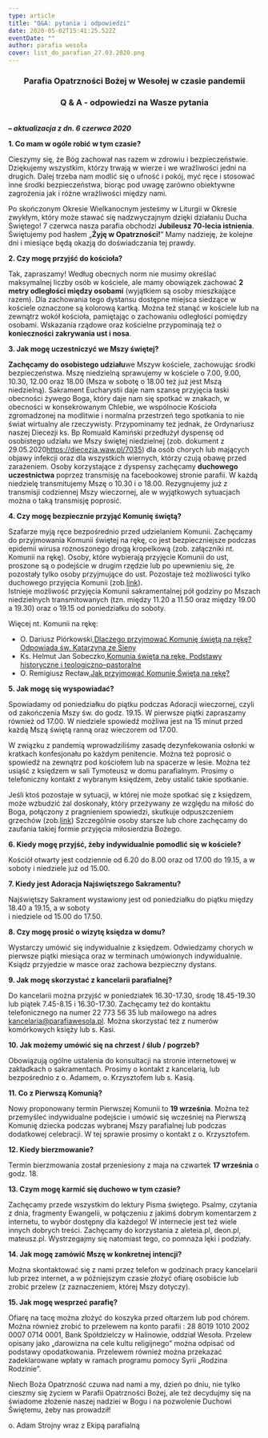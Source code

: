 ```yaml
---
type: article
title: "Q&A: pytania i odpowiedzi"
date: 2020-05-02T15:41:25.522Z
eventDate: ""
author: parafia wesoła
cover: list_do_parafian_27.03.2020.png
---
```

<h3 style="text-align:center;">Parafia Opatrzności Bożej w Wesołej w czasie pandemii</h3>

<h3 style="text-align:center;">Q & A - odpowiedzi na Wasze pytania</h3>

<!--StartFragment-->

**\
*– aktualizacja z dn. 6 czerwca 2020***

**1. Co mam w ogóle robić w tym czasie?**

Cieszymy się, że Bóg zachował nas razem w zdrowiu i bezpieczeństwie. Dziękujemy wszystkim, którzy trwają w wierze i we wrażliwości jedni na drugich. Dalej trzeba nam modlić się o ufność i pokój, myć ręce i stosować inne środki bezpieczeństwa, biorąc pod uwagę zarówno obiektywne zagrożenia jak i różne wrażliwości między nami.

Po skończonym Okresie Wielkanocnym jesteśmy w Liturgii w Okresie zwykłym, który może stawać się nadzwyczajnym dzięki działaniu Ducha Świętego! 7 czerwca nasza parafia obchodzi **Jubileusz 70-lecia istnienia**. Świętujemy pod hasłem „**Żyję w Opatrzności!**” Mamy nadzieję, że kolejne dni i miesiące będą okazją do doświadczania tej prawdy.

**2. Czy mogę przyjść do kościoła?**

Tak, zapraszamy! Według obecnych norm nie musimy określać maksymalnej liczby osób w kościele, ale mamy obowiązek zachować **2 metry odległości między osobami** (wyjątkiem są osoby mieszkające razem). Dla zachowania tego dystansu dostępne miejsca siedzące w kościele oznaczone są kolorową kartką. Można też stanąć w kościele lub na zewnątrz wokół kościoła, pamiętając o zachowaniu odległości pomiędzy osobami. Wskazania rządowe oraz kościelne przypominają też o **konieczności zakrywania ust i nosa**.

**3. Jak mogę uczestniczyć we Mszy świętej?**

**Zachęcamy do osobistego udziału**we Mszyw kościele, zachowując środki bezpieczeństwa. Mszę niedzielną sprawujemy w kościele o 7.00, 9.00, 10.30, 12.00 oraz 18.00 (Msza w sobotę o 18.00 też już jest Mszą niedzielną). Sakrament Eucharystii daje nam szansę przyjęcia łaski obecności żywego Boga, który daje nam się spotkać w znakach, w obecności w konsekrowanym Chlebie, we wspólnocie Kościoła zgromadzonej na modlitwie i normalna przestrzeń tego spotkania to nie świat wirtualny ale rzeczywisty. Przypominamy też jednak, że Ordynariusz naszej Diecezji ks. Bp Romuald Kamiński przedłużył dyspensę od osobistego udziału we Mszy świętej niedzielnej (zob. dokument z 29.05.2020<https://diecezja.waw.pl/7035>) dla osób chorych lub mających objawy infekcji oraz dla wszystkich wiernych, którzy czują obawę przed zarażeniem. Osoby korzystające z dyspensy zachęcamy **duchowego uczestnictwa** poprzez transmisję na facebookowej stronie parafii. W każdą niedzielę transmitujemy Mszę o 10.30 i o 18.00. Rezygnujemy już z transmisji codziennej Mszy wieczornej, ale w wyjątkowych sytuacjach można o taką transmisję poprosić.

**4. Czy mogę bezpiecznie przyjąć Komunię świętą?**

Szafarze myją ręce bezpośrednio przed udzielaniem Komunii. Zachęcamy do przyjmowania Komunii świętej na rękę, co jest bezpieczniejsze podczas epidemii wirusa roznoszonego drogą kropelkową (zob. załączniki nt. Komunii na rękę). Osoby, które wybierają przyjęcie Komunii do ust, proszone są o podejście w drugim rzędzie lub po upewnieniu się, że pozostały tylko osoby przyjmujące do ust. Pozostaje też możliwości tylko duchowego przyjęcia Komunii (zob.[link](https://deon.pl/kosciol/ks-grzegorz-strzelczyk-tlumaczy-na-czym-polega-przyjecie-komunii-duchowej,789609)).\
Istnieje możliwość przyjęcia Komunii sakramentalnej pół godziny po Mszach niedzielnych transmitowanych (tzn. między 11.20 a 11.50 oraz między 19.00 a 19.30) oraz o 19.15 od poniedziałku do soboty.



Więcej nt. Komunii na rękę:

* O. Dariusz Piórkowski,[Dlaczego przyjmować Komunię świętą na rękę? Odpowiada św. Katarzyna ze Sieny](https://deon.pl/wiara/dlaczego-przyjmowac-komunie-swieta-na-reke-odpowiada-sw-katarzyna-ze-sieny,854564)
* Ks. Helmut Jan Sobeczko,[Komunia święta na rękę. Podstawy historyczne i teologiczno–pastoralne](http://vademecumliturgiczne.pl/2016/10/18/komunia-swieta-na-reke-podstawy-historyczne-i-teologiczno-pastoralne/)
* O. Remigiusz Recław,[Jak przyjmować Komunię Świętą na rękę?](https://www.youtube.com/watch?v=AkxsKesRr3Y)

**5. Jak mogę się wyspowiadać?**

Spowiadamy od poniedziałku do piątku podczas Adoracji wieczornej, czyli od zakończenia Mszy św. do godz. 19.15. W pierwsze piątki zapraszamy również od 17.00. W niedziele spowiedź możliwa jest na 15 minut przed każdą Mszą świętą ranną oraz wieczorem od 17.00.

W związku z pandemią wprowadziliśmy zasadę dezynfekowania osłonki w kratkach konfesjonału po każdym penitencie. Można też poprosić o spowiedź na zewnątrz pod kościołem lub na spacerze w lesie. Można też usiąść z księdzem w sali Tymoteusz w domu parafialnym. Prosimy o telefoniczny kontakt z wybranym księdzem, żeby ustalić takie spotkanie.

Jeśli ktoś pozostaje w sytuacji, w której nie może spotkać się z księdzem, może wzbudzić żal doskonały, który przeżywany ze względu na miłość do Boga, połączony z pragnieniem spowiedzi, skutkuje odpuszczeniem grzechów (zob.[link](http://wiez.com.pl/2020/03/19/instrukcja-do-zalu-doskonalego-czyli-co-robic-gdy-nie-ma-dostepu-do-spowiednika/)) Szczególnie osoby starsze lub chore zachęcamy do zaufania takiej formie przyjęcia miłosierdzia Bożego.

**6. Kiedy mogę przyjść, żeby indywidualnie pomodlić się w kościele?**

Kościół otwarty jest codziennie od 6.20 do 8.00 oraz od 17.00 do 19.15, a w soboty i niedziele już od 15.00.

**7. Kiedy jest Adoracja Najświętszego Sakramentu?**

Najświętszy Sakrament wystawiony jest od poniedziałku do piątku między 18.40 a 19.15, a w soboty\
i niedziele od 15.00 do 17.50.

**8. Czy mogę prosić o wizytę księdza w domu?**

Wystarczy umówić się indywidualnie z księdzem. Odwiedzamy chorych w pierwsze piątki miesiąca oraz w terminach umówionych indywidualnie. Ksiądz przyjedzie w masce oraz zachowa bezpieczny dystans.

**9. Jak mogę skorzystać z kancelarii parafialnej?**

Do kancelarii można przyjść w poniedziałek 16.30-17.30, środę 18.45-19.30 lub piątek 7.45-8.15 i 16.30-17.30. Zachęcamy też do kontaktu telefonicznego na numer 22 773 56 35 lub mailowego na adres [kancelaria@parafiawesola.pl](mailto:kancelaria@parafiawesola.pl). Można skorzystać też z numerów komórkowych księży lub s. Kasi.

**10. Jak możemy umówić się na chrzest / ślub / pogrzeb?**

Obowiązują ogólne ustalenia do konsultacji na stronie internetowej w zakładkach o sakramentach. Prosimy o kontakt z kancelarią, lub bezpośrednio z o. Adamem, o. Krzysztofem lub s. Kasią.

**11. Co z Pierwszą Komunią?**

Nowy proponowany termin Pierwszej Komunii to **19 września**. Można też przemyśleć indywidualne podejście i umówić się wcześniej na Pierwszą Komunię dziecka podczas wybranej Mszy parafialnej lub podczas dodatkowej celebracji. W tej sprawie prosimy o kontakt z o. Krzysztofem.

**12. Kiedy bierzmowanie?**

Termin bierzmowania został przeniesiony z maja na czwartek **17 września** o godz. 18.

**13. Czym mogę karmić się duchowo w tym czasie?**

Zachęcamy przede wszystkim do lektury Pisma świętego. Psalmy, czytania z dnia, fragmenty Ewangelii, w połączeniu z jakimś dobrym komentarzem z internetu, to wybór dostępny dla każdego! W internecie jest też wiele innych dobrych treści. Zachęcamy do korzystania z aleteia.pl, deon.pl, mateusz.pl. Wystrzegajmy się natomiast tego, co pomnaża lęki i podziały.

**14. Jak mogę zamówić Mszę w konkretnej intencji?**

Można skontaktować się z nami przez telefon w godzinach pracy kancelarii lub przez internet, a w późniejszym czasie złożyć ofiarę osobiście lub zrobić przelew (z zaznaczeniem, której Mszy dotyczy).

**15. Jak mogę wesprzeć parafię?**

Ofiarę na tacę można złożyć do koszyka przed ołtarzem lub pod chórem. Można również zrobić to przelewem na konto parafii : 28 8019 1010 2002 0007 0714 0001, Bank Spółdzielczy w Halinowie, oddział Wesoła. Przelew opisany jako „darowizna na cele kultu religijnego” można odpisać od podstawy opodatkowania. Przelewem również można przekazać zadeklarowane wpłaty w ramach programu pomocy Syrii „Rodzina Rodzinie”.



Niech Boża Opatrzność czuwa nad nami a my, dzień po dniu, nie tylko cieszmy się życiem w Parafii Opatrzności Bożej, ale też decydujmy się na świadome złożenie naszej nadziei w Bogu i na pozwolenie Duchowi Świętemu, żeby nas prowadził!

o. Adam Strojny wraz z Ekipą parafialną

<!--EndFragment-->